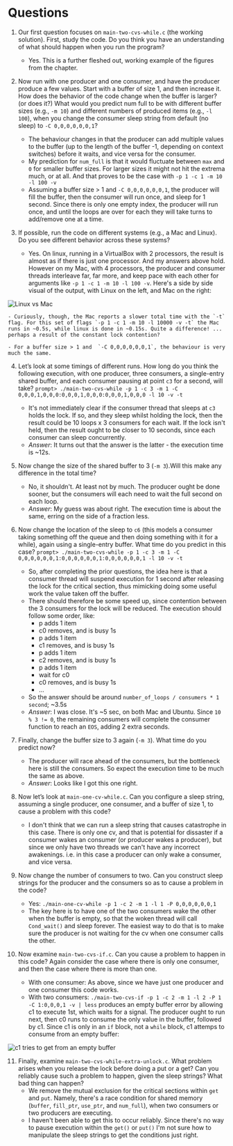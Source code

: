 # Questions

1. Our first question focuses on `main-two-cvs-while.c` (the working solution). First, study the code. Do you think you have an understanding of what should happen when you run the program?
    - Yes. This is a further fleshed out, working example of the figures from the chapter. 

2. Now run with one producer and one consumer, and have the producer produce a few values. Start with a buffer of size 1, and then increase it. How does the behavior of the code change when the buffer is larger? (or does it?) What would you predict num full to be with different buffer sizes (e.g., `-m 10`) and different numbers of produced items (e.g., `-l 100`), when you change the consumer sleep string from default (no sleep) to `-C 0,0,0,0,0,0,1`?
    - The behaviour changes in that the producer can add multiple values to the buffer (up to the length of the buffer -1, depending on context switches) before it waits, and vice versa for the consumer. 
    - My prediction for `num_full` is that it would fluctuate between `max` and `0` for smaller buffer sizes. For larger sizes it might not hit the extrema much, or at all. And that proves to be the case with `-p 1 -c 1 -m 10 -l 100 -v`
    - Assuming a buffer size > 1 and `-C 0,0,0,0,0,0,1`, the producer will fill the buffer, then the consumer will run once, and sleep for 1 second. Since there is only one empty index, the producer will run once, and until the loops are over for each they will take turns to add/remove one at a time.

3. If possible, run the code on different systems (e.g., a Mac and Linux). Do you see different behavior across these systems?
    - Yes. On linux, running in a VirtualBox with 2 processors, the result is almost as if there is just one processor. And my answers above hold. However on my Mac, with 4 processors, the producer and consumer threads interleave far, far more, and keep pace with each other for arguments like `-p 1 -c 1 -m 10 -l 100 -v`. Here's a side by side visual of the output, with Linux on the left, and Mac on the right: 

![Linux vs Mac](/images/lvsm.png)

    - Curiously, though, the Mac reports a slower total time with the `-t` flag. For this set of flags `-p 1 -c 1 -m 10 -l 10000 -v -t` the Mac runs in ~0.5s, while linux is done in ~0.15s. Quite a difference! ... perhaps a result of the constant lock contention? 

    - For a buffer size > 1 and  `-C 0,0,0,0,0,0,1`, the behaviour is very much the same. 

4. Let’s look at some timings of different runs. How long do you think the following execution, with one producer, three consumers, a single-entry shared buffer, and each consumer pausing at point `c3` for a second, will take?
     `prompt> ./main-two-cvs-while -p 1 -c 3 -m 1 -C 0,0,0,1,0,0,0:0,0,0,1,0,0,0:0,0,0,1,0,0,0 -l 10 -v -t`
    - It's not immediately clear if the consumer thread that sleeps at `c3` holds the lock. If so, and they sleep whilst holding the lock, then the result could be 10 loops x 3 consumers for each wait. If the lock isn't held, then the result ought to be closer to 10 seconds, since each consumer can sleep concurrently. 
    - *Answer*: It turns out that the answer is the latter - the execution time is ~12s.

5. Now change the size of the shared buffer to 3 (`-m 3`).Will this make any difference in the total time?
    - No, it shouldn't. At least not by much. The producer ought be done sooner, but the consumers will each need to wait the full second on each loop. 
    - *Answer*: My guess was about right. The execution time is about the same, erring on the side of a fraction less. 

6. Now change the location of the sleep to `c6` (this models a consumer taking something off the queue and then doing something with it for a while), again using a single-entry buffer. What time do you predict in this case?
     `prompt> ./main-two-cvs-while -p 1 -c 3 -m 1 -C 0,0,0,0,0,0,1:0,0,0,0,0,0,1:0,0,0,0,0,0,1 -l 10 -v -t`
    - So, after completing the prior questions, the idea here is that a consumer thread will suspend execution for 1 second after releasing the lock for the critical section, thus mimicking doing some useful work the value taken off the buffer. 
    - There should therefore be some speed up, since contention between the 3 consumers for the lock will be reduced. The execution should follow some order, like: 
        - p adds 1 item
        - c0 removes, and is busy 1s
        - p adds 1 item
        - c1 removes, and is busy 1s
        - p adds 1 item
        - c2 removes, and is busy 1s
        - p adds 1 item
        - wait for c0
        - c0 removes, and is busy 1s
        - ... 
    - So the answer should be around  `number_of_loops / consumers * 1 second`; ~3.5s
    - *Answer*: I was close. It's ~5 sec, on both Mac and Ubuntu. Since `10 % 3 != 0`, the remaining consumers will complete the consumer function to reach an `EOS`, adding 2 extra seconds.

7. Finally, change the buffer size to 3 again (`-m 3`). What time do you predict now?
    - The producer will race ahead of the consumers, but the bottleneck here is still the consumers. So expect the execution time to be much the same as above. 
    - *Answer*: Looks like I got this one right. 

8. Now let’s look at `main-one-cv-while.c`. Can you configure a sleep string, assuming a single producer, one consumer, and a buffer of size 1, to cause a problem with this code?
    - I don't think that we can run a sleep string that causes catastrophe in this case. There is only one cv, and that is potential for dissaster if a consumer wakes an consumer (or producer wakes a producer), but since we only have two threads we can't have any incorrect awakenings. i.e. in this case a producer can only wake a consumer, and vice versa. 

9. Now change the number of consumers to two. Can you construct sleep strings for the producer and the consumers so as to cause a problem in the code?
    - Yes: `./main-one-cv-while -p 1 -c 2 -m 1 -l 1 -P 0,0,0,0,0,0,1`
    - The key here is to have one of the two consumers wake the other when the buffer is empty, so that the woken thread will call `Cond_wait()` and sleep forever. The easiest way to do that is to make sure the producer is not waiting for the cv when one consumer calls the other.

10. Now examine `main-two-cvs-if.c`. Can you cause a problem to happen in this code? Again consider the case where there is only one consumer, and then the case where there is more than one.
    - With one consumer: As above, since we have just one producer and one consumer this code works.
    - With two consumers: `./main-two-cvs-if -p 1 -c 2 -m 1 -l 2 -P 1 -C 1:0,0,0,1 -v | less` produces an empty buffer error by allowing c1 to execute 1st, which waits for a signal. The producer ought to run next, then c0 runs to consume the only value in the buffer, followed by c1. Since c1 is only in an `if` block, not a `while` block, c1 attemps to consume from an empty buffer: 

![c1 tries to get from an empty buffer](/images/empty_buffer.png)

11. Finally, examine `main-two-cvs-while-extra-unlock.c`. What problem arises when you release the lock before doing a put or a get? Can you reliably cause such a problem to happen, given the sleep strings? What bad thing can happen?
    - We remove the mutual exclusion for the critical sections within `get` and `put`. Namely, there's a race condition for shared memory (`buffer`, `fill_ptr`, `use_ptr`, and `num_full`), when two consumers or two producers are executing.
    - I haven't been able to get this to occur reliably. Since there's no way to pause execution within the `get()` or `put()` I'm not sure how to manipulate the sleep strings to get the conditions just right.
